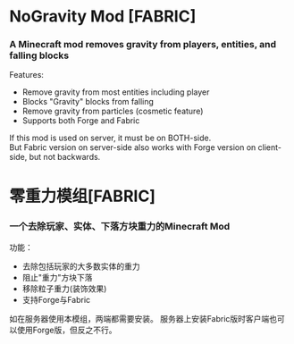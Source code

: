 # NoGravity Mod [FABRIC]  
### A Minecraft mod removes gravity from players, entities, and falling blocks  

Features:
- Remove gravity from most entities including player  
- Blocks "Gravity" blocks from falling  
- Remove gravity from particles (cosmetic feature)  
- Supports both Forge and Fabric

If this mod is used on server, it must be on BOTH-side.  
But Fabric version on server-side also works with Forge version on client-side, but not backwards.  

# 零重力模组[FABRIC]
### 一个去除玩家、实体、下落方块重力的Minecraft Mod
功能：
- 去除包括玩家的大多数实体的重力
- 阻止"重力"方块下落
- 移除粒子重力(装饰效果)
- 支持Forge与Fabric

如在服务器使用本模组，两端都需要安装。
服务器上安装Fabric版时客户端也可以使用Forge版，但反之不行。